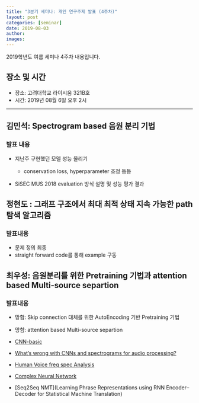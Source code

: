 ```yaml
---
title: "3분기 세미나: 개인 연구주제 발표 (4주차)"
layout: post
categories: [seminar]
date: 2019-08-03
author:
images:
---
```


2019학년도 여름 세미나 4주차 내용입니다.

## 장소 및 시간

- 장소: 고려대학교 라이시움 321B호
- 시간: 2019년 08월 6일 오후 2시

---

## 김민석: Spectrogram based 음원 분리 기법

### 발표 내용

- 지난주 구현했던 모델 성능 올리기

  - conservation loss, hyperparameter 조정 등등

- SiSEC MUS 2018 evaluation 방식 설명 및 성능 평가 결과

## 정현도 : 그래프 구조에서 최대 최적 상태 지속 가능한 path 탐색 알고리즘

### 발표내용

- 문제 정의 최종
- straight forward code를 통해 example 구동

## 최우성: 음원분리를 위한 Pretraining 기법과 attention based Multi-source separtion

### 발표내용

- 망함: Skip connection 대체를 위한 AutoEncoding 기반 Pretraining 기법

- 망함: attention based Multi-source separtion

- [CNN-basic](https://towardsdatascience.com/intuitively-understanding-convolutions-for-deep-learning-1f6f42faee1)

- [What’s wrong with CNNs and spectrograms for audio processing?](https://towardsdatascience.com/whats-wrong-with-spectrograms-and-cnns-for-audio-processing-311377d7ccd)

- [Human Voice freq spec Analysis](https://www.youtube.com/watch?v=MPVcB6j7CkE)

- [Complex Neural Network](https://arxiv.org/abs/1705.09792)

- [Seq2Seq NMT](Learning Phrase Representations using RNN Encoder–Decoder for Statistical Machine Translation)
